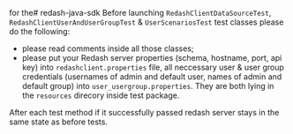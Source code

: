 for the# redash-java-sdk
Before launching `RedashClientDataSourceTest`, `RedashClientUserAndUserGroupTest` & `UserScenariosTest` test classes please do the following:
 - please read comments inside all those classes;
 - please put your Redash server properties (schema, hostname, port, api key) into `redashclient.properties` file, all neccessary user & user group credentials (usernames of admin and default user, names of admin and default group) into 
`user_usergroup.properties`. They are both lying in the `resources` direcory inside test package.
  
After each test method if it successfully passed redash server stays in the same state as before tests.
